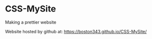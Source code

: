 # CSS-MySite
Making a prettier website

Website hosted by github at: https://boston343.github.io/CSS-MySite/
